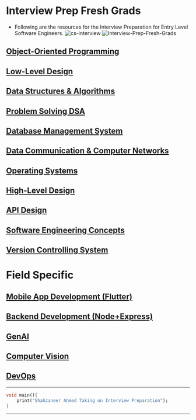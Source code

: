# Interview Prep Fresh Grads
- Following are the resources for the Interview Preparation for Entry Level Software Engineers.
![cs-interview](/img.jpg)
![Interview-Prep-Fresh-Grads](https://socialify.git.ci/shahzaneer/Interview-Prep-Fresh-Grads/image?description=1&descriptionEditable=A%20repository%20that%20combines%20all%20the%20resources%20for%20a%20CS%20Fresh%20Graduate%20before%20going%20into%20a%20Technical%20Interview%20for%20Software%20Development%20Engineering%20Position&font=Rokkitt&forks=1&issues=1&language=1&name=1&owner=1&pattern=Brick%20Wall&pulls=1&stargazers=1&theme=Dark)

## [Object-Oriented Programming](https://github.com/shahzaneer/Core-Object-Oriented-Programming)
## [Low-Level Design](https://github.com/shahzaneer/Low-Level-System-Design)
## [Data Structures & Algorithms](https://github.com/shahzaneer/Data-Structures-and-Algorithms)
## [Problem Solving DSA](https://github.com/shahzaneer/DSA-Placement-Legion)
## [Database Management System](https://github.com/shahzaneer/Database-Management-Systems)
## [Data Communication & Computer Networks](https://github.com/shahzaneer/Data-Communication-and-Computer-Networks)
## [Operating Systems](https://github.com/shahzaneer/Operating-Systems)
## [High-Level Design](https://github.com/shahzaneer/High-Level-System-Design)
## [API Design](https://github.com/shahzaneer/API-Design)
## [Software Engineering Concepts](https://github.com/shahzaneer/Software-Engineering-Concepts)
## [Version Controlling System](https://github.com/shahzaneer/Git-and-Github-Fundamentals)

# Field Specific
## [Mobile App Development (Flutter)]()
## [Backend Development (Node+Express)]()
## [GenAI]()
## [Computer Vision]()
## [DevOps](https://github.com/shahzaneer/DevOps/)


*** 
```dart
void main(){
    print("Shahzaneer Ahmed Taking on Interview Preparation");
}
```
***
